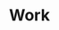 ---
layout: page
title: Work
nav: true
nav_order: 6
dropdown: true
children: 
    - title: Publications
      permalink: /publications/
    - title: divider
    - title: Projects
      permalink: /projects/
    - title: divider
    - title: Repositories
      permalink: /repositories/
    - title: divider
    - title: Teaching
      permalink: /teaching/
    - title: divider
    - title: CV
      permalink: /cv/
---